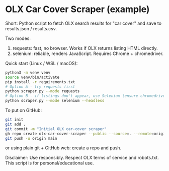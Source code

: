 # OLX Car Cover Scraper (example)

Short: Python script to fetch OLX search results for "car cover" and save to results.json / results.csv.

Two modes:
1. requests: fast, no browser. Works if OLX returns listing HTML directly.
2. selenium: reliable, renders JavaScript. Requires Chrome + chromedriver.

Quick start (Linux / WSL / macOS):
```bash
python3 -m venv venv
source venv/bin/activate
pip install -r requirements.txt
# Option A - try requests first
python scraper.py --mode requests
# Option B - if listings don't appear, use Selenium (ensure chromedriver installed)
python scraper.py --mode selenium --headless
```

To put on GitHub:
```bash
git init
git add .
git commit -m "Initial OLX car-cover scraper"
gh repo create olx-car-cover-scraper --public --source=. --remote=origin
git push -u origin main
```
or using plain git + GitHub web: create a repo and push.

Disclaimer: Use responsibly. Respect OLX terms of service and robots.txt. This script is for personal/educational use.
